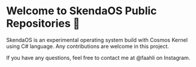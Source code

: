 # Welcome to SkendaOS Public Repositories 👋

SkendaOS is an experimental operating system build with Cosmos Kernel using C# language. Any contributions are welcome in this project.

If you have any questions, feel free to contact me at @faahli on Instagram.
